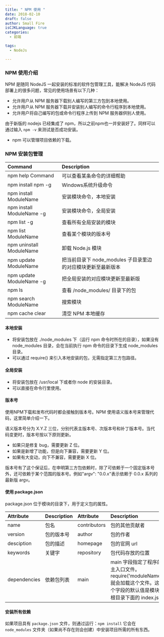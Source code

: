 ```yaml
---
title: " NPM 使用 "
date: 2018-02-10
draft: false
author: Small Fire
isCJKLanguage: true
categories: 
  - 前端

tags: 
  - NodeJs

---
```


### NPM 使用介绍

NPM 是随同 NodeJS 一起安装的标准的软件包管理工具，能解决 NodeJS 代码部署上的很多问题，常见的使用场景有以下几种：

- 允许用户从 NPM 服务器下载别人编写的第三方包到本地使用。
- 允许用户从 NPM 服务器下载并安装别人编写的命令行程序到本地使用。
- 允许用户将自己编写的包或命令行程序上传到 NPM 服务器供别人使用。

由于新版的 nodejs 已经集成了 npm，所以之前npm也一并安装好了。同样可以通过输入 `npm -v` 来测试是否成功安装。

- npm 可以管理项目依赖的下载。

### NPM 安装包管理

| Command                   | Description                                                  |
| :------------------------ | :----------------------------------------------------------- |
| npm help Command          | 可以查看某条命令的详细帮助                                   |
| npm install npm -g        | Windows系统升级命令                                          |
| npm install ModuleName    | 安装模块命令，本地安装                                       |
| npm install ModuleName -g | 安装模块命令，全局安装                                       |
| npm list -g               | 查看所有全局安装的模块                                       |
| npm list ModuleName       | 查看某个模块的版本号                                         |
| npm uninstall ModuleName  | 卸载 Node.js 模块                                            |
| npm update ModuleName     | 把当前目录下 node_modules 子目录里边的对应模块更新至最新版本 |
| npm update ModuleName -g  | 把全局安装的对应模块更新至最新版                             |
| npm ls                    | 查看 /node_modules/ 目录下的包                               |
| npm search ModuleName     | 搜索模块                                                     |
| npm cache clear           | 清空 NPM 本地缓存                                            |

#### 本地安装

- 将安装包放在 ./node_modules 下（运行 npm 命令时所在的目录），如果没有 node_modules 目录，会在当前执行 npm 命令的目录下生成 node_modules 目录。
- 可以通过 require() 来引入本地安装的包，无需指定第三方包路径。

#### 全局安装

- 将安装包放在 /usr/local 下或者你 node 的安装目录。
- 可以直接在命令行里使用。

#### 版本号

使用NPM下载和发布代码时都会接触到版本号。NPM 使用语义版本号来管理代码，这里简单介绍一下。

语义版本号分为 X.Y.Z 三位，分别代表主版本号、次版本号和补丁版本号。当代码变更时，版本号按以下原则更新。

- 如果只是修复 bug，需要更新 Z 位。
- 如果是新增了功能，但是向下兼容，需要更新 Y 位。
- 如果有大变动，向下不兼容，需要更新 X 位。

版本号有了这个保证后，在申明第三方包依赖时，除了可依赖于一个固定版本号外，还可依赖于某个范围的版本号。例如"argv": "0.0.x"表示依赖于 0.0.x 系列的最新版 argv。

#### 使用 package.json

package.json 位于模块的目录下，用于定义包的属性。

| Attribute    | Description | Attribute    | Description                                                  |
| :----------- | :---------- | :----------- | :----------------------------------------------------------- |
| name         | 包名        | contributors | 包的其他贡献者                                               |
| version      | 包的版本号  | author       | 包的作者                                                     |
| desciption   | 包的描述    | homepage     | 包的官网 url                                                 |
| keywords     | 关键字      | repository   | 包代码存放的位置                                             |
| dependencies | 依赖包列表  | main         | main 字段指定了程序的主入口文件。require('moduleName') 就会加载这个文件。这个字段的默认值是模块根目录下面的 index.js。 |

#### 安装所有依赖

如果项目具有 `package.json` 文件，则通过运行：`npm install` 它会在 `node_modules` 文件夹（如果尚不存在则会创建）中安装项目所需的所有东西。